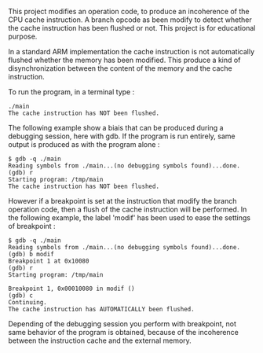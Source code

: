 This project modifies an operation code, to produce an incoherence of the CPU cache instruction. A branch opcode as been modify to detect whether the cache instruction has been flushed or not. This project is for educational purpose.

In a standard ARM implementation the cache instruction is not automatically flushed whether the memory has been modified. This produce a kind of disynchronization between the content of the memory and the cache instruction.

To run the program, in a terminal type :
```
./main
The cache instruction has NOT been flushed.
```

The following example show a biais that can be produced during a debugging session, here with gdb. If the program is run entirely, same output is produced as with the program alone :
```
$ gdb -q ./main
Reading symbols from ./main...(no debugging symbols found)...done.
(gdb) r
Starting program: /tmp/main
The cache instruction has NOT been flushed.
```

However if a breakpoint is set at the instruction that modify the branch operation code, then a flush of the cache instruction will be performed. In the following example, the label 'modif' has been used to ease the settings of breakpoint :
```
$ gdb -q ./main
Reading symbols from ./main...(no debugging symbols found)...done.
(gdb) b modif
Breakpoint 1 at 0x10080
(gdb) r
Starting program: /tmp/main

Breakpoint 1, 0x00010080 in modif ()
(gdb) c
Continuing.
The cache instruction has AUTOMATICALLY been flushed.
```

Depending of the debugging session you perform with breakpoint, not same behavior of the program is obtained, because of the incoherence between the instruction cache and the external memory.
